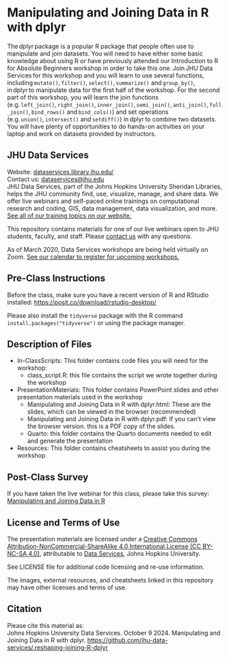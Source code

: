 # Manipulating and Joining Data in R with dplyr
The dplyr package is a popular R package that people often use to manipulate and join datasets. You will need to have either some basic knowledge about using R or have previously attended our Introduction to R for Absolute Beginners workshop in order to take this one. Join JHU Data Services for this workshop and you will learn to use several functions, including `mutate()`, `filter()`, `select()`, `summarize()` and `group_by()`, in dplyr to manipulate data for the first half of the workshop. For the second part of this workshop, you will learn the join functions (e.g. `left_join()`, `right_join()`, `inner_join()`, `semi_join()`, `anti_join()`, `full_join()`, `bind_rows()` and `bind_cols()`) and set operations (e.g. `union()`, `intersect()` and `setdiff()`) in dplyr to combine two datasets. You will have plenty of opportunities to do hands-on activities on your laptop and work on datasets provided by instructors.


## JHU Data Services   
Website: [dataservices.library.jhu.edu/](https://dataservices.library.jhu.edu/)   
Contact us: [dataservices@jhu.edu](mailto:dataservices@jhu.edu)   
JHU Data Services, part of the Johns Hopkins University Sheridan Libraries, helps the JHU community find, use, visualize, manage, and share data. We offer live webinars and self-paced online trainings on computational research and coding, GIS, data management, data visualization, and more. [See all of our training topics on our website.](https://dataservices.library.jhu.edu/training-workshops/)   

This repository contains materials for one of our live webinars open to JHU students, faculty, and staff. Please [contact us](mailto:dataservices@jhu.edu) with any questions.

As of March 2020, Data Services workshops are being held virtually on Zoom. [See our calendar to register for upcoming workshops.](https://dataservices.library.jhu.edu/training-workshops/calendar/)


## Pre-Class Instructions
Before the class, make sure you have a recent version of R and RStudio installed: https://posit.co/download/rstudio-desktop/ 

Please also install the `tidyverse` package with the R command `install.packages("tidyverse")` or using the package manager.


## Description of Files
- In-ClassScripts: This folder contains code files you will need for the workshop:
    - class_script.R: this file contains the script we wrote together during the workshop
- PresentationMaterials: This folder contains PowerPoint slides and other presentation materials used in the workshop
	- Manipulating and Joining Data in R with dplyr.html: These are the slides, which can be viewed in the browser (recommended)
	- Manipulating and Joining Data in R with dplyr.pdf: If you can't view the browser version. this is a PDF copy of the slides.
	- Quarto: this folder contains the Quarto documents needed to edit and generate the presentation
- Resources: This folder contains cheatsheets to assist you during the workshop


## Post-Class Survey
If you have taken the live webinar for this class, please take this survey: [Manipulating and Joining Data in R](https://bit.ly/dplyr-survey)


## License and Terms of Use
The presentation materials are licensed under a [Creative Commons Attribution-NonCommercial-ShareAlike 4.0 International License (CC BY-NC-SA 4.0)](https://creativecommons.org/licenses/by-nc-sa/4.0/), attributable to [Data Services](https://dataservices.library.jhu.edu/), Johns Hopkins University. 

See LICENSE file for additional code licensing and re-use information.   

The images, external resources, and cheatsheets linked in this repository may have other licenses and terms of use.


## Citation
Please cite this material as:    
Johns Hopkins University Data Services. October 9 2024. Manipulating and Joining Data in R with dplyr. https://github.com/jhu-data-services/.reshaping-joining-R-dplyr
